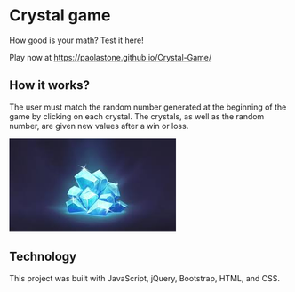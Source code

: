 # Crystal game

How good is your math? Test it here!

Play now at https://paolastone.github.io/Crystal-Game/

## How it works?

The user must match the random number generated at the beginning of the game by clicking on each crystal. The crystals, as well as the random number, are given new values after a win or loss.


![Image of friends]( assets/images/crystal.jfif )

## Technology
This project was built with JavaScript, jQuery, Bootstrap, HTML, and CSS.
